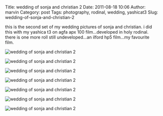Title: wedding of sonja and christian 2
Date: 2011-08-18 10:06
Author: marvin
Category: post
Tags: photography, rodinal, wedding, yashicat3
Slug: wedding-of-sonja-and-christian-2

this is the second set of my wedding pictures of sonja and christian. i
did this with my yashica t3 on agfa apx 100 film...developed in holy
rodinal. there is one more roll still undeveloped...an ilford hp5
film...my favourite film.

![wedding of sonja and christian 2]({filename}/images/6055706432_f755927426_b.jpg)

![wedding of sonja and christian 2]({filename}/images/6055157677_e05f1b3a69_b.jpg)

![wedding of sonja and christian 2]({filename}/images/6055705844_6b2498e078_b.jpg)

![wedding of sonja and christian 2]({filename}/images/6055156729_66931af74f_b.jpg)

![wedding of sonja and christian 2]({filename}/images/6055705456_a0fdfeeb43_b.jpg)

![wedding of sonja and christian 2]({filename}/images/6055155961_ce51a9d302_b.jpg)

![wedding of sonja and christian 2]({filename}/images/6055155709_55b3203cdc_b.jpg)

